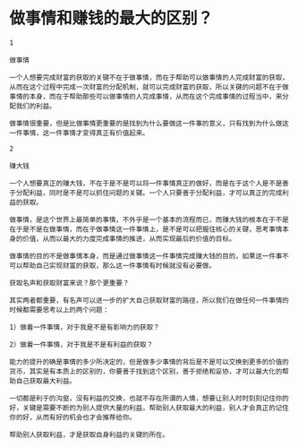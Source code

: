 # 做事情和赚钱的最大的区别？


	1

	做事情

	一个人想要完成财富的获取的关键不在于做事情，而在于帮助可以做事情的人完成财富的获取，从而在这个过程中完成一次财富的分配机制，就可以完成财富的获取，所以关键的问题不在于做事情的本身，而在于帮助那些可以做事情的人完成事情，从而在这个完成事情的过程当中，来分配我们的利益。

	做事情很重要，但是比做事情更重要的是找到为什么要做这一件事的意义，只有找到为什么做这一件事情，这一件事情才变得真正有价值起来。

	2

	赚大钱

	一个人想要真正的赚大钱，不在于是不是可以将一件事情真正的做好，而是在于这个人是不是善于分配利益，同时是不是可以抓住问题的关键。一个人只要善于分配利益，才可以真正的完成利益的获取。

	做事情，是这个世界上最简单的事情，不外乎是一个基本的流程而已，而赚大钱的根本在于不是在于是不是在做事情，而在于做事情这一件事情上，是不是可以把握住核心的关键，思考事情本身的价值，从而以最大的力度完成事情的推进，从而实现最后的价值的目标。

	做事情的目的不是做事情本身，而是通过做事情这一件事情完成赚大钱的目的，如果这一件事不可以帮助自己实现财富的获取，那么这一件事情有时候就没有必要做。

	获取名声和获取财富来说？那个更重要？

	其实两者都重要，有名声可以进一步的扩大自己获取财富的路径，所以我们在做任何一件事情的时候都需要思考以上的两个问题：

	1）做着一件事情，对于我是不是有影响力的获取？

	2）做着一件事情，对于我是不是有利益的获取？

	能力的提升的确是事情的多少所决定的，但是做多少事情的背后是不是可以交换到更多的价值的货币，其实是有本质上的区别的，你要善于找到这个区别，善于拒绝和妥协，才可以最大化的帮助自己获取最大利益。

	一切都是利于的沟壑，没有利益的交换，也就不存在所谓的人情，想要让别人时时刻刻记住你的好，关键是需要不断的为别人提供大量的利益，帮助别人获取最大的利益，别人才会真正的记住你的好，从而有好的机会也才会推荐给你。

	帮助别人获取利益，才是获取自身利益的关键的所在。
